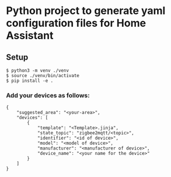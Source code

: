 # Python project to generate yaml configuration files for Home Assistant

## Setup

```
$ python3 -m venv ./venv
$ source ./venv/bin/activate
$ pip install -e .
```

### Add your devices as follows:

```
{
	"suggested_area": "<your-area>",
	"devices": [
		{
			"template": "<Template>.jinja",
			"state_topic": "zigbee2mqtt/<topic>",
			"identifier": "<id of device>",
			"model": "<model of device>",
			"manufacturer": "<manufacturer of device>",
			"device_name": "<your name for the device>"
		}
	]
}

```